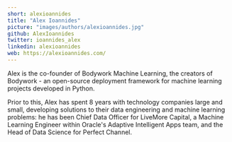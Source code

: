 ```yaml
---
short: alexioannides
title: "Alex Ioannides"
picture: "images/authors/alexioannides.jpg"
github: AlexIoannides
twitter: ioannides_alex
linkedin: alexioannides
web: https://alexioannides.com/
---
```


Alex is the co-founder of Bodywork Machine Learning, the creators of Bodywork - an open-source
deployment framework for machine learning projects developed in Python.

Prior to this, Alex has spent 8 years with technology companies large and small, developing
solutions to their data engineering and machine learning problems: he has been Chief Data Officer
for LiveMore Capital, a Machine Learning Engineer within Oracle's Adaptive Intelligent Apps team,
and the Head of Data Science for Perfect Channel.
